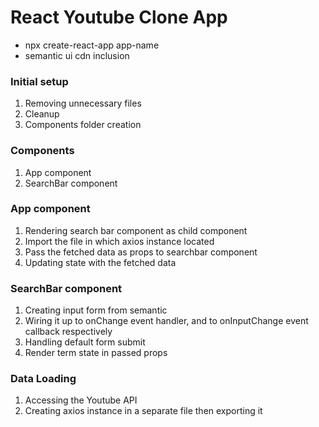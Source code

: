 # React Youtube Clone App

- npx create-react-app app-name
- semantic ui cdn inclusion

### Initial setup

1. Removing unnecessary files
2. Cleanup
3. Components folder creation

### Components

1. App component
2. SearchBar component

### App component

1. Rendering search bar component as child component
2. Import the file in which axios instance located
3. Pass the fetched data as props to searchbar component
4. Updating state with the fetched data 

### SearchBar component

1. Creating input form from semantic
2. Wiring it up to onChange event handler, and to onInputChange event callback respectively
3. Handling default form submit
4. Render term state in passed props

### Data Loading

1. Accessing the Youtube API
2. Creating axios instance in a separate file then exporting it
